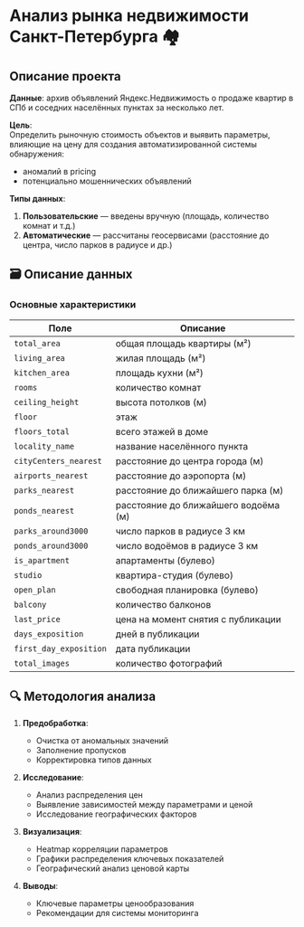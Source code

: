 # Анализ рынка недвижимости Санкт-Петербурга 🏘️

## Описание проекта

**Данные**: архив объявлений Яндекс.Недвижимость о продаже квартир в СПб и соседних населённых пунктах за несколько лет.

**Цель**:  
Определить рыночную стоимость объектов и выявить параметры, влияющие на цену для создания автоматизированной системы обнаружения:
- аномалий в pricing
- потенциально мошеннических объявлений

**Типы данных**:
1. **Пользовательские** — введены вручную (площадь, количество комнат и т.д.)
2. **Автоматические** — рассчитаны геосервисами (расстояние до центра, число парков в радиусе и др.)

## 🗃️ Описание данных

### Основные характеристики
| Поле | Описание |
|------|----------|
| `total_area` | общая площадь квартиры (м²) |
| `living_area` | жилая площадь (м²) |
| `kitchen_area` | площадь кухни (м²) |
| `rooms` | количество комнат |
| `ceiling_height` | высота потолков (м) |
| `floor` | этаж |
| `floors_total` | всего этажей в доме |
| `locality_name` | название населённого пункта |
| `cityCenters_nearest` | расстояние до центра города (м) |
| `airports_nearest` | расстояние до аэропорта (м) |
| `parks_nearest` | расстояние до ближайшего парка (м) |
| `ponds_nearest` | расстояние до ближайшего водоёма (м) |
| `parks_around3000` | число парков в радиусе 3 км |
| `ponds_around3000` | число водоёмов в радиусе 3 км |
| `is_apartment` | апартаменты (булево) |
| `studio` | квартира-студия (булево) |
| `open_plan` | свободная планировка (булево) |
| `balcony` | количество балконов |
| `last_price` | цена на момент снятия с публикации |
| `days_exposition` | дней в публикации |
| `first_day_exposition` | дата публикации |
| `total_images` | количество фотографий |

## 🔍 Методология анализа

1. **Предобработка**:
    - Очистка от аномальных значений
    - Заполнение пропусков
    - Корректировка типов данных

2. **Исследование**:
    - Анализ распределения цен
    - Выявление зависимостей между параметрами и ценой
    - Исследование географических факторов

3. **Визуализация**:
    - Heatmap корреляции параметров
    - Графики распределения ключевых показателей
    - Географический анализ ценовой карты

4. **Выводы**:
    - Ключевые параметры ценообразования
    - Рекомендации для системы мониторинга